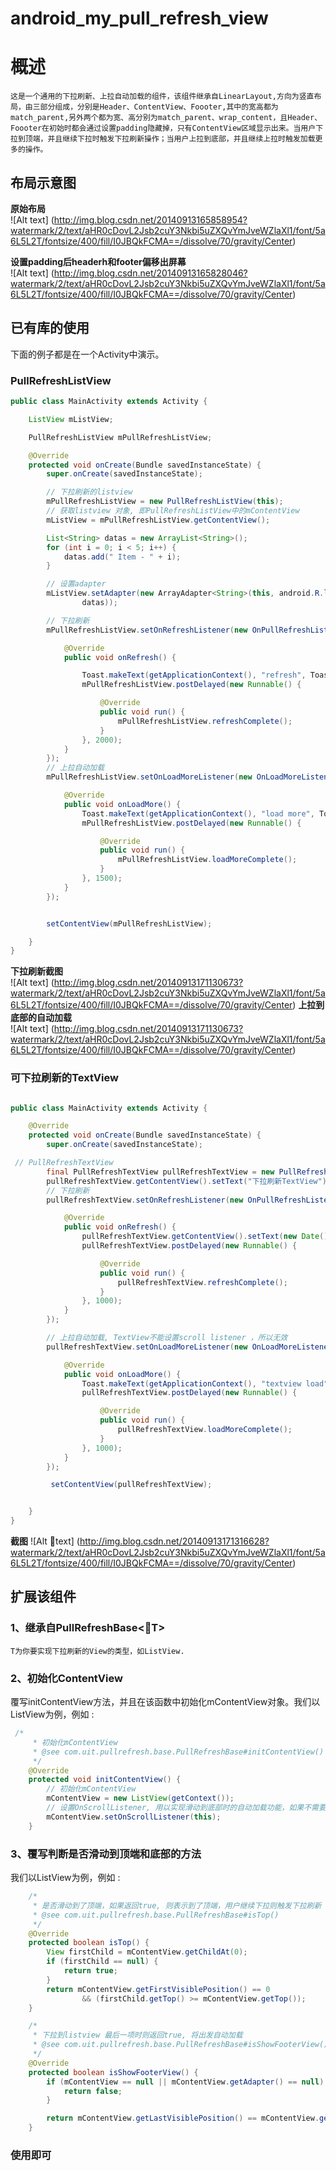 android_my_pull_refresh_view
============================
# 概述
    这是一个通用的下拉刷新、上拉自动加载的组件，该组件继承自LinearLayout,方向为竖直布局，由三部分组成，分别是Header、ContentView、Foooter,其中的宽高都为match_parent,另外两个都为宽、高分别为match_parent、wrap_content，且Header、Foooter在初始时都会通过设置padding隐藏掉，只有ContentView区域显示出来。当用户下拉到顶端，并且继续下拉时触发下拉刷新操作；当用户上拉到底部，并且继续上拉时触发加载更多的操作。     
## 布局示意图
**原始布局**     
![Alt text] (http://img.blog.csdn.net/20140913165858954?watermark/2/text/aHR0cDovL2Jsb2cuY3Nkbi5uZXQvYmJveWZlaXl1/font/5a6L5L2T/fontsize/400/fill/I0JBQkFCMA==/dissolve/70/gravity/Center)     

**设置padding后headerh和footer偏移出屏幕**     
![Alt text] (http://img.blog.csdn.net/20140913165828046?watermark/2/text/aHR0cDovL2Jsb2cuY3Nkbi5uZXQvYmJveWZlaXl1/font/5a6L5L2T/fontsize/400/fill/I0JBQkFCMA==/dissolve/70/gravity/Center)     


## 已有库的使用
   下面的例子都是在一个Activity中演示。    
### PullRefreshListView
```java
public class MainActivity extends Activity {

    ListView mListView;

    PullRefreshListView mPullRefreshListView;

    @Override
    protected void onCreate(Bundle savedInstanceState) {
        super.onCreate(savedInstanceState);

        // 下拉刷新的listview
        mPullRefreshListView = new PullRefreshListView(this);
        // 获取listview 对象, 即PullRefreshListView中的mContentView
        mListView = mPullRefreshListView.getContentView();

        List<String> datas = new ArrayList<String>();
        for (int i = 0; i < 5; i++) {
            datas.add(" Item - " + i);
        }

        // 设置adapter
        mListView.setAdapter(new ArrayAdapter<String>(this, android.R.layout.simple_list_item_1,
                datas));

        // 下拉刷新
        mPullRefreshListView.setOnRefreshListener(new OnPullRefreshListener() {

            @Override
            public void onRefresh() {

                Toast.makeText(getApplicationContext(), "refresh", Toast.LENGTH_SHORT).show();
                mPullRefreshListView.postDelayed(new Runnable() {

                    @Override
                    public void run() {
                        mPullRefreshListView.refreshComplete();
                    }
                }, 2000);
            }
        });
        // 上拉自动加载
        mPullRefreshListView.setOnLoadMoreListener(new OnLoadMoreListener() {

            @Override
            public void onLoadMore() {
                Toast.makeText(getApplicationContext(), "load more", Toast.LENGTH_SHORT).show();
                mPullRefreshListView.postDelayed(new Runnable() {

                    @Override
                    public void run() {
                        mPullRefreshListView.loadMoreComplete();
                    }
                }, 1500);
            }
        });


        setContentView(mPullRefreshListView);

    }
}
```       
  **下拉刷新截图**    
  ![Alt text] (http://img.blog.csdn.net/20140913171130673?watermark/2/text/aHR0cDovL2Jsb2cuY3Nkbi5uZXQvYmJveWZlaXl1/font/5a6L5L2T/fontsize/400/fill/I0JBQkFCMA==/dissolve/70/gravity/Center)
  **上拉到底部的自动加载**     
  ![Alt text] (http://img.blog.csdn.net/20140913171130673?watermark/2/text/aHR0cDovL2Jsb2cuY3Nkbi5uZXQvYmJveWZlaXl1/font/5a6L5L2T/fontsize/400/fill/I0JBQkFCMA==/dissolve/70/gravity/Center) 

### 可下拉刷新的TextView
```java

public class MainActivity extends Activity {

    @Override
    protected void onCreate(Bundle savedInstanceState) {
        super.onCreate(savedInstanceState);

 // PullRefreshTextView
        final PullRefreshTextView pullRefreshTextView = new PullRefreshTextView(this);
        pullRefreshTextView.getContentView().setText("下拉刷新TextView");
        // 下拉刷新
        pullRefreshTextView.setOnRefreshListener(new OnPullRefreshListener() {

            @Override
            public void onRefresh() {
                pullRefreshTextView.getContentView().setText(new Date().toGMTString());
                pullRefreshTextView.postDelayed(new Runnable() {

                    @Override
                    public void run() {
                        pullRefreshTextView.refreshComplete();
                    }
                }, 1000);
            }
        });

        // 上拉自动加载, TextView不能设置scroll listener ，所以无效
        pullRefreshTextView.setOnLoadMoreListener(new OnLoadMoreListener() {

            @Override
            public void onLoadMore() {
                Toast.makeText(getApplicationContext(), "textview load", Toast.LENGTH_SHORT).show();
                pullRefreshTextView.postDelayed(new Runnable() {

                    @Override
                    public void run() {
                        pullRefreshTextView.loadMoreComplete();
                    }
                }, 1000);
            }
        });

         setContentView(pullRefreshTextView);


    }
}
```    
**截图**
![Alt text] (http://img.blog.csdn.net/20140913171316628?watermark/2/text/aHR0cDovL2Jsb2cuY3Nkbi5uZXQvYmJveWZlaXl1/font/5a6L5L2T/fontsize/400/fill/I0JBQkFCMA==/dissolve/70/gravity/Center)
        
## 扩展该组件
### 1、继承自PullRefreshBase<T>
	T为你要实现下拉刷新的View的类型，如ListView.       
	
### 2、初始化ContentView
  覆写initContentView方法，并且在该函数中初始化mContentView对象。我们以ListView为例，例如 :       
```java
 /*
     * 初始化mContentView
     * @see com.uit.pullrefresh.base.PullRefreshBase#initContentView()
     */
    @Override
    protected void initContentView() {
        // 初始化mContentView
        mContentView = new ListView(getContext());
        // 设置OnScrollListener, 用以实现滑动到底部时的自动加载功能，如果不需要该功能可以不设置.
        mContentView.setOnScrollListener(this);
    }
 ```      
     
### 3、覆写判断是否滑动到顶端和底部的方法
   我们以ListView为例，例如 :    
```java
    /*
     * 是否滑动到了顶端，如果返回true, 则表示到了顶端，用户继续下拉则触发下拉刷新
     * @see com.uit.pullrefresh.base.PullRefreshBase#isTop()
     */
    @Override
    protected boolean isTop() {
        View firstChild = mContentView.getChildAt(0);
        if (firstChild == null) {
            return true;
        }
        return mContentView.getFirstVisiblePosition() == 0
                && (firstChild.getTop() >= mContentView.getTop());
    }

    /*
     * 下拉到listview 最后一项时则返回true, 将出发自动加载
     * @see com.uit.pullrefresh.base.PullRefreshBase#isShowFooterView()
     */
    @Override
    protected boolean isShowFooterView() {
        if (mContentView == null || mContentView.getAdapter() == null) {
            return false;
        }

        return mContentView.getLastVisiblePosition() == mContentView.getAdapter().getCount() - 1;
    } 
```    
### 使用即可

    
